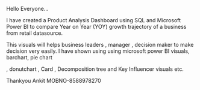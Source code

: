 Hello Everyone...

 I have created a Product Analysis Dashboard using SQL and Microsoft Power BI to compare Year on Year (YOY) growth trajectory of a business from retail datasource.
 
 This visuals will helps business leaders , manager , decision maker to make decision very easily. I have shown using using microsoft power BI visuals, barchart, pie chart 
 
 , donutchart , Card , Decomposition tree and Key Influencer visuals etc.

 Thankyou 
 Ankit
 MOBNO-8588978270
